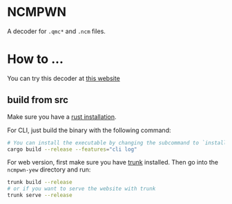 # NCMPWN

A decoder for `.qmc*` and `.ncm` files.

# How to ...

You can try this decoder at [this website](https://ncmpwn.navihx.top/)

## build from src

Make sure you have a [rust installation](https://rustup.rs/).

For CLI, just build the binary with the following command:

```bash
# You can install the executable by changing the subcommand to `install`
cargo build --release --features="cli log"
```

For web version, first make sure you have [trunk](https://trunkrs.dev/) installed. Then go into the `ncmpwn-yew` directory and run:

```bash
trunk build --release
# or if you want to serve the website with trunk
trunk serve --release
```


